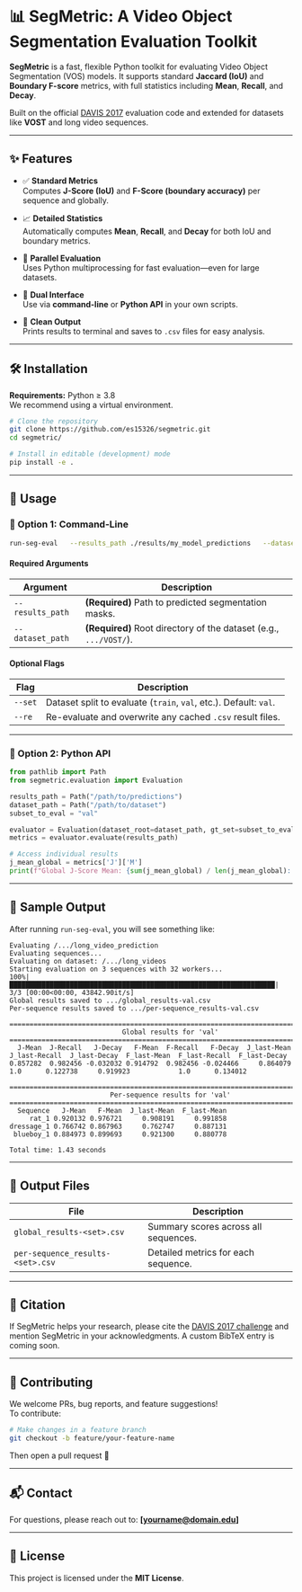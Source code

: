 
# 📊 SegMetric: A Video Object Segmentation Evaluation Toolkit

**SegMetric** is a fast, flexible Python toolkit for evaluating Video Object Segmentation (VOS) models. It supports standard **Jaccard (IoU)** and **Boundary F-score** metrics, with full statistics including **Mean**, **Recall**, and **Decay**.  

Built on the official [DAVIS 2017](https://davischallenge.org/) evaluation code and extended for datasets like **VOST** and long video sequences.

---

## ✨ Features

- ✅ **Standard Metrics**  
  Computes **J-Score (IoU)** and **F-Score (boundary accuracy)** per sequence and globally.

- 📈 **Detailed Statistics**  
  Automatically computes **Mean**, **Recall**, and **Decay** for both IoU and boundary metrics.

- 🚀 **Parallel Evaluation**  
  Uses Python multiprocessing for fast evaluation—even for large datasets.

- 🧰 **Dual Interface**  
  Use via **command-line** or **Python API** in your own scripts.

- 📂 **Clean Output**  
  Prints results to terminal and saves to `.csv` files for easy analysis.

---

## 🛠️ Installation

**Requirements:** Python ≥ 3.8  
We recommend using a virtual environment.

```bash
# Clone the repository
git clone https://github.com/es15326/segmetric.git
cd segmetric/

# Install in editable (development) mode
pip install -e .
```

---

## 🚀 Usage

### 🔹 Option 1: Command-Line

```bash
run-seg-eval   --results_path ./results/my_model_predictions   --dataset_path ./datasets/long_videos   --set val   --re
```

#### Required Arguments

| Argument         | Description                                                             |
|------------------|-------------------------------------------------------------------------|
| `--results_path` | **(Required)** Path to predicted segmentation masks.                   |
| `--dataset_path` | **(Required)** Root directory of the dataset (e.g., `.../VOST/`).       |

#### Optional Flags

| Flag   | Description                                                |
|--------|------------------------------------------------------------|
| `--set` | Dataset split to evaluate (`train`, `val`, etc.). Default: `val`. |
| `--re`  | Re-evaluate and overwrite any cached `.csv` result files. |

---

### 🔹 Option 2: Python API

```python
from pathlib import Path
from segmetric.evaluation import Evaluation

results_path = Path("/path/to/predictions")
dataset_path = Path("/path/to/dataset")
subset_to_eval = "val"

evaluator = Evaluation(dataset_root=dataset_path, gt_set=subset_to_eval)
metrics = evaluator.evaluate(results_path)

# Access individual results
j_mean_global = metrics['J']['M']
print(f"Global J-Score Mean: {sum(j_mean_global) / len(j_mean_global):.4f}")
```

---

## 🧾 Sample Output

After running `run-seg-eval`, you will see something like:

```
Evaluating /.../long_video_prediction
Evaluating sequences...
Evaluating on dataset: /.../long_videos
Starting evaluation on 3 sequences with 32 workers...
100%|██████████████████████████████████████████████████████████████████| 3/3 [00:00<00:00, 43842.90it/s]
Global results saved to .../global_results-val.csv
Per-sequence results saved to .../per-sequence_results-val.csv

================================================================================
                            Global results for 'val'                            
================================================================================
  J-Mean  J-Recall   J-Decay   F-Mean  F-Recall   F-Decay  J_last-Mean  J_last-Recall  J_last-Decay  F_last-Mean  F_last-Recall  F_last-Decay
0.857282  0.982456 -0.032032 0.914792  0.982456 -0.024466     0.864079            1.0      0.122738     0.919923            1.0      0.134012

================================================================================
                         Per-sequence results for 'val'                         
================================================================================
  Sequence   J-Mean   F-Mean  J_last-Mean  F_last-Mean
     rat_1 0.920132 0.976721     0.908191     0.991858
dressage_1 0.766742 0.867963     0.762747     0.887131
 blueboy_1 0.884973 0.899693     0.921300     0.880778

Total time: 1.43 seconds
```

---

## 📁 Output Files

| File                              | Description                          |
|-----------------------------------|--------------------------------------|
| `global_results-<set>.csv`        | Summary scores across all sequences. |
| `per-sequence_results-<set>.csv`  | Detailed metrics for each sequence.  |

---

## 📘 Citation

If SegMetric helps your research, please cite the [DAVIS 2017 challenge](https://davischallenge.org/) and mention SegMetric in your acknowledgments. A custom BibTeX entry is coming soon.

---

## 🤝 Contributing

We welcome PRs, bug reports, and feature suggestions!  
To contribute:

```bash
# Make changes in a feature branch
git checkout -b feature/your-feature-name
```

Then open a pull request 🚀

---

## 📬 Contact

For questions, please reach out to: **[yourname@domain.edu]**

---

## 🧪 License

This project is licensed under the **MIT License**.

